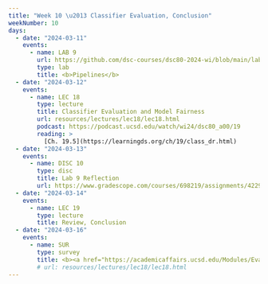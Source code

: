 ```yaml
---
title: "Week 10 \u2013 Classifier Evaluation, Conclusion"
weekNumber: 10
days:
  - date: "2024-03-11"
    events:
      - name: LAB 9
        url: https://github.com/dsc-courses/dsc80-2024-wi/blob/main/labs/lab09/lab.ipynb
        type: lab
        title: <b>Pipelines</b>
  - date: "2024-03-12"
    events:
      - name: LEC 18
        type: lecture
        title: Classifier Evaluation and Model Fairness
        url: resources/lectures/lec18/lec18.html
        podcast: https://podcast.ucsd.edu/watch/wi24/dsc80_a00/19
        reading: >
          [Ch. 19.5](https://learningds.org/ch/19/class_dr.html)
  - date: "2024-03-13"
    events:
      - name: DISC 10
        type: disc
        title: Lab 9 Reflection
        url: https://www.gradescope.com/courses/698219/assignments/4229520
  - date: "2024-03-14"
    events:
      - name: LEC 19
        type: lecture
        title: Review, Conclusion
  - date: "2024-03-16"
    events:
      - name: SUR
        type: survey
        title: <b><a href="https://academicaffairs.ucsd.edu/Modules/Evals/">SETs</a> and <a href="https://docs.google.com/forms/d/e/1FAIpQLSe-ADKrha3WLbf1U6mrwxxy7hckSHCsMJfNjs53AoPP0LJABg/viewform">End-of-Quarter Survey</a> (due 8AM)</b>
        # url: resources/lectures/lec18/lec18.html
---
```

